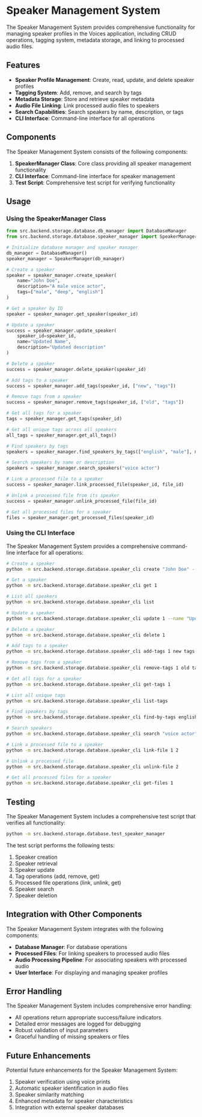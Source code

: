 # Speaker Management System

The Speaker Management System provides comprehensive functionality for managing speaker profiles in the Voices application, including CRUD operations, tagging system, metadata storage, and linking to processed audio files.

## Features

- **Speaker Profile Management**: Create, read, update, and delete speaker profiles
- **Tagging System**: Add, remove, and search by tags
- **Metadata Storage**: Store and retrieve speaker metadata
- **Audio File Linking**: Link processed audio files to speakers
- **Search Capabilities**: Search speakers by name, description, or tags
- **CLI Interface**: Command-line interface for all operations

## Components

The Speaker Management System consists of the following components:

1. **SpeakerManager Class**: Core class providing all speaker management functionality
2. **CLI Interface**: Command-line interface for speaker management
3. **Test Script**: Comprehensive test script for verifying functionality

## Usage

### Using the SpeakerManager Class

```python
from src.backend.storage.database.db_manager import DatabaseManager
from src.backend.storage.database.speaker_manager import SpeakerManager

# Initialize database manager and speaker manager
db_manager = DatabaseManager()
speaker_manager = SpeakerManager(db_manager)

# Create a speaker
speaker = speaker_manager.create_speaker(
    name="John Doe",
    description="A male voice actor",
    tags=["male", "deep", "english"]
)

# Get a speaker by ID
speaker = speaker_manager.get_speaker(speaker_id)

# Update a speaker
success = speaker_manager.update_speaker(
    speaker_id=speaker_id,
    name="Updated Name",
    description="Updated description"
)

# Delete a speaker
success = speaker_manager.delete_speaker(speaker_id)

# Add tags to a speaker
success = speaker_manager.add_tags(speaker_id, ["new", "tags"])

# Remove tags from a speaker
success = speaker_manager.remove_tags(speaker_id, ["old", "tags"])

# Get all tags for a speaker
tags = speaker_manager.get_tags(speaker_id)

# Get all unique tags across all speakers
all_tags = speaker_manager.get_all_tags()

# Find speakers by tags
speakers = speaker_manager.find_speakers_by_tags(["english", "male"], match_all=True)

# Search speakers by name or description
speakers = speaker_manager.search_speakers("voice actor")

# Link a processed file to a speaker
success = speaker_manager.link_processed_file(speaker_id, file_id)

# Unlink a processed file from its speaker
success = speaker_manager.unlink_processed_file(file_id)

# Get all processed files for a speaker
files = speaker_manager.get_processed_files(speaker_id)
```

### Using the CLI Interface

The Speaker Management System provides a comprehensive command-line interface for all operations:

```bash
# Create a speaker
python -m src.backend.storage.database.speaker_cli create "John Doe" --description "A male voice actor" --tags male deep english

# Get a speaker
python -m src.backend.storage.database.speaker_cli get 1

# List all speakers
python -m src.backend.storage.database.speaker_cli list

# Update a speaker
python -m src.backend.storage.database.speaker_cli update 1 --name "Updated Name" --description "Updated description"

# Delete a speaker
python -m src.backend.storage.database.speaker_cli delete 1

# Add tags to a speaker
python -m src.backend.storage.database.speaker_cli add-tags 1 new tags

# Remove tags from a speaker
python -m src.backend.storage.database.speaker_cli remove-tags 1 old tags

# Get all tags for a speaker
python -m src.backend.storage.database.speaker_cli get-tags 1

# List all unique tags
python -m src.backend.storage.database.speaker_cli list-tags

# Find speakers by tags
python -m src.backend.storage.database.speaker_cli find-by-tags english male --match-all

# Search speakers
python -m src.backend.storage.database.speaker_cli search "voice actor"

# Link a processed file to a speaker
python -m src.backend.storage.database.speaker_cli link-file 1 2

# Unlink a processed file
python -m src.backend.storage.database.speaker_cli unlink-file 2

# Get all processed files for a speaker
python -m src.backend.storage.database.speaker_cli get-files 1
```

## Testing

The Speaker Management System includes a comprehensive test script that verifies all functionality:

```bash
python -m src.backend.storage.database.test_speaker_manager
```

The test script performs the following tests:

1. Speaker creation
2. Speaker retrieval
3. Speaker update
4. Tag operations (add, remove, get)
5. Processed file operations (link, unlink, get)
6. Speaker search
7. Speaker deletion

## Integration with Other Components

The Speaker Management System integrates with the following components:

- **Database Manager**: For database operations
- **Processed Files**: For linking speakers to processed audio files
- **Audio Processing Pipeline**: For associating speakers with processed audio
- **User Interface**: For displaying and managing speaker profiles

## Error Handling

The Speaker Management System includes comprehensive error handling:

- All operations return appropriate success/failure indicators
- Detailed error messages are logged for debugging
- Robust validation of input parameters
- Graceful handling of missing speakers or files

## Future Enhancements

Potential future enhancements for the Speaker Management System:

1. Speaker verification using voice prints
2. Automatic speaker identification in audio files
3. Speaker similarity matching
4. Enhanced metadata for speaker characteristics
5. Integration with external speaker databases